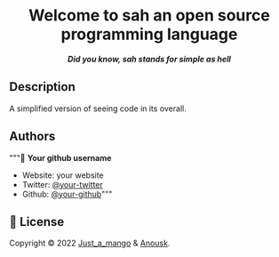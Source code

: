 <h1 align="center">Welcome to sah an open source programming language</h1>

<p align="center"><b><i>Did you know, sah stands for simple as hell</b></i></p>

## Description
A simplified version of seeing code in its overall.

## Authors

"""👤 **Your github username**

* Website: your website
* Twitter: [@your-twitter](https://twitter.com/your-twitter)
* Github: [@your-github](https://github.com/your-github)"""

## 📝 License

Copyright © 2022 [Just_a_mango](https://github.com/just-a-mango) & [Anousk](https://github.com/Anousk).<br />
